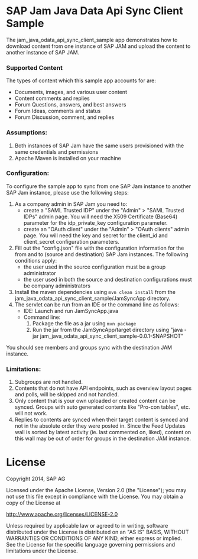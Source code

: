 # SAP Jam Java Data Api Sync Client Sample

The jam_java_odata_api_sync_client_sample app demonstrates how to download content from one instance of SAP JAM and upload the content to another instance of SAP JAM.

### Supported Content
The types of content which this sample app accounts for are:
- Documents, images, and various user content
- Content comments and replies
- Forum Questions, answers, and best answers
- Forum Ideas, comments and status
- Forum Discussion, comment, and replies

### Assumptions:
1. Both instances of SAP Jam have the same users provisioned with the same credentials and permissions
2. Apache Maven is installed on your machine

### Configuration: 
To configure the sample app to sync from one SAP Jam instance to another SAP Jam instance, please use the following steps:

1. As a company admin in SAP Jam you need to:
   - create a "SAML Trusted IDP" under the "Admin" > "SAML Trusted IDPs" admin page. You will need the X509 Certificate (Base64) parameter for the idp_private_key configuration parameter.
   - create an "OAuth client" under the "Admin" > "OAuth clients" admin page. You will need the key and secret for the client_id and client_secret configuration parameters.
2. Fill out the "config.json" file with the configuration information for the from and to (source and destination) SAP Jam instances. The following conditions apply:
   - the user used in the source configuration must be a group administrator
   - the user used in both the source and destination configurations must be company administrators 
3. Install the maven dependencies using ```mvn clean install``` from the jam_java_odata_api_sync_client_sample/JamSyncApp directory.
4. The servlet can be run from an IDE or the command line as follows:
	- IDE: Launch and run JamSyncApp.java
	- Command line:
		1. Package the file as a jar using ```mvn package```
		2. Run the jar from the JamSyncApp/target directory using "java -jar jam_java_odata_api_sync_client_sample-0.0.1-SNAPSHOT"
    
You should see members and groups sync with the destination JAM instance. 

### Limitations:
1. Subgroups are not handled.
2. Contents that do not have API endpoints, such as overview layout pages and polls, will be skipped and not handled.
3. Only content that is your own uploaded or created content can be synced. Groups with auto generated contents like "Pro-con tables", etc. will not work.
4. Replies to contents are synced when their target content is synced and not in the absolute order they were posted in. Since the Feed Updates wall is sorted by latest activity (ie. last commented on, liked), content on this wall may be out of order for groups in the destination JAM instance. 



# License
Copyright 2014, SAP AG

Licensed under the Apache License, Version 2.0 (the "License");
you may not use this file except in compliance with the License.
You may obtain a copy of the License at

   http://www.apache.org/licenses/LICENSE-2.0

Unless required by applicable law or agreed to in writing, software
distributed under the License is distributed on an "AS IS" BASIS,
WITHOUT WARRANTIES OR CONDITIONS OF ANY KIND, either express or implied.
See the License for the specific language governing permissions and
limitations under the License.
